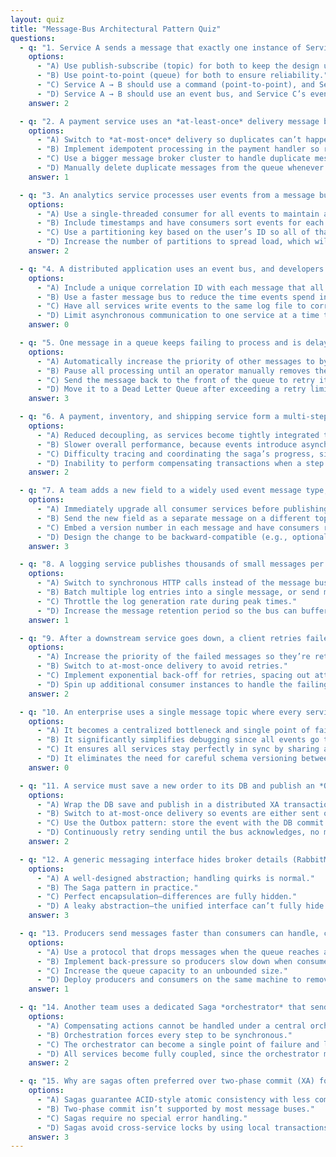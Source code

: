 ```yaml
---
layout: quiz
title: "Message-Bus Architectural Pattern Quiz"
questions:
  - q: "1. Service A sends a message that exactly one instance of Service B should process, while Service C emits an event that multiple other services should react to. Which messaging pattern is appropriate for each scenario?"
    options:
      - "A) Use publish-subscribe (topic) for both to keep the design uniform."
      - "B) Use point-to-point (queue) for both to ensure reliability."
      - "C) Service A → B should use a command (point-to-point), and Service C’s event should use pub-sub (broadcast to subscribers)."
      - "D) Service A → B should use an event bus, and Service C’s events should be direct commands to each consumer."
    answer: 2

  - q: "2. A payment service uses an *at-least-once* delivery message bus. Occasionally a payment message is processed twice, causing double charges. What is the best way to prevent double-processing in this scenario?"
    options:
      - "A) Switch to *at-most-once* delivery so duplicates can’t happen (accepting some messages might be lost)."
      - "B) Implement idempotent processing in the payment handler so repeated messages have no side effects on second receipt."
      - "C) Use a bigger message broker cluster to handle duplicate messages more quickly."
      - "D) Manually delete duplicate messages from the queue whenever they are detected."
    answer: 1

  - q: "3. An analytics service processes user events from a message bus with multiple partitions. Events from the same user sometimes process out of order when consumed in parallel. How can they ensure order for events belonging to the same user?"
    options:
      - "A) Use a single-threaded consumer for all events to maintain a global order."
      - "B) Include timestamps and have consumers sort events for each user after receiving them."
      - "C) Use a partitioning key based on the user’s ID so all of that user’s events go to the same partition (preserving order)."
      - "D) Increase the number of partitions to spread load, which will implicitly fix the ordering issue."
    answer: 2

  - q: "4. A distributed application uses an event bus, and developers struggle to trace a single request’s events as they propagate through multiple services. What practice would best improve observability?"
    options:
      - "A) Include a unique correlation ID with each message that all services pass along through the system."
      - "B) Use a faster message bus to reduce the time events spend in transit."
      - "C) Have all services write events to the same log file to correlate them by timestamp."
      - "D) Limit asynchronous communication to one service at a time to make tracing simpler."
    answer: 0

  - q: "5. One message in a queue keeps failing to process and is delaying subsequent messages. What mechanism allows the system to sideline this “poison” message after repeated failures?"
    options:
      - "A) Automatically increase the priority of other messages to bypass it."
      - "B) Pause all processing until an operator manually removes the bad message."
      - "C) Send the message back to the front of the queue to retry it indefinitely."
      - "D) Move it to a Dead Letter Queue after exceeding a retry limit."
    answer: 3

  - q: "6. A payment, inventory, and shipping service form a multi-step saga using event *choreography*. Which challenge are they likely to face?"
    options:
      - "A) Reduced decoupling, as services become tightly integrated through a central controller."
      - "B) Slower overall performance, because events introduce asynchronous delays at each step."
      - "C) Difficulty tracing and coordinating the saga’s progress, since there’s no central orchestrator."
      - "D) Inability to perform compensating transactions when a step fails."
    answer: 2

  - q: "7. A team adds a new field to a widely used event message type, but some consumers aren’t updated yet. What is the safest approach?"
    options:
      - "A) Immediately upgrade all consumer services before publishing any events with the new field."
      - "B) Send the new field as a separate message on a different topic."
      - "C) Embed a version number in each message and have consumers reject unsupported versions."
      - "D) Design the change to be backward-compatible (e.g., optional field with default) so older consumers can ignore it."
    answer: 3

  - q: "8. A logging service publishes thousands of small messages per second and hits throughput limits due to per-message overhead. How could the team improve throughput without losing data?"
    options:
      - "A) Switch to synchronous HTTP calls instead of the message bus."
      - "B) Batch multiple log entries into a single message, or send messages in batches."
      - "C) Throttle the log generation rate during peak times."
      - "D) Increase the message retention period so the bus can buffer more data."
    answer: 1

  - q: "9. After a downstream service goes down, a client retries failed messages in a tight loop, causing a flood of retry attempts. What strategy best mitigates this retry storm?"
    options:
      - "A) Increase the priority of the failed messages so they’re retried first."
      - "B) Switch to at-most-once delivery to avoid retries."
      - "C) Implement exponential back-off for retries, spacing out attempts."
      - "D) Spin up additional consumer instances to handle the failing messages in parallel."
    answer: 2

  - q: "10. An enterprise uses a single message topic where every service publishes and subscribes to all events, with complex filtering in the bus. What is a likely problem with this “one bus for everything” approach?"
    options:
      - "A) It becomes a centralized bottleneck and single point of failure, known as the “God Bus” anti-pattern."
      - "B) It significantly simplifies debugging since all events go through one central topic."
      - "C) It ensures all services stay perfectly in sync by sharing a common channel."
      - "D) It eliminates the need for careful schema versioning between services."
    answer: 0

  - q: "11. A service must save a new order to its DB and publish an *OrderCreated* event exactly once. What pattern prevents loss or duplication?"
    options:
      - "A) Wrap the DB save and publish in a distributed XA transaction."
      - "B) Switch to at-most-once delivery so events are either sent or dropped."
      - "C) Use the Outbox pattern: store the event with the DB commit and publish it reliably."
      - "D) Continuously retry sending until the bus acknowledges, no matter how long it takes."
    answer: 2

  - q: "12. A generic messaging interface hides broker details (RabbitMQ, Kafka), but broker-specific quirks still leak into code. What does this exemplify?"
    options:
      - "A) A well-designed abstraction; handling quirks is normal."
      - "B) The Saga pattern in practice."
      - "C) Perfect encapsulation—differences are fully hidden."
      - "D) A leaky abstraction—the unified interface can’t fully hide each broker’s behaviour."
    answer: 3

  - q: "13. Producers send messages faster than consumers can handle, causing growing queues. Which design approach prevents overwhelming the system?"
    options:
      - "A) Use a protocol that drops messages when the queue reaches a limit."
      - "B) Implement back-pressure so producers slow down when consumers lag."
      - "C) Increase the queue capacity to an unbounded size."
      - "D) Deploy producers and consumers on the same machine to remove network latency."
    answer: 1

  - q: "14. Another team uses a dedicated Saga *orchestrator* that sends commands via the bus to coordinate each step. What is a potential drawback?"
    options:
      - "A) Compensating actions cannot be handled under a central orchestrator."
      - "B) Orchestration forces every step to be synchronous."
      - "C) The orchestrator can become a single point of failure and limit scalability."
      - "D) All services become fully coupled, since the orchestrator must call each API."
    answer: 2

  - q: "15. Why are sagas often preferred over two-phase commit (XA) for cross-service consistency in microservices?"
    options:
      - "A) Sagas guarantee ACID-style atomic consistency with less complexity."
      - "B) Two-phase commit isn’t supported by most message buses."
      - "C) Sagas require no special error handling."
      - "D) Sagas avoid cross-service locks by using local transactions plus compensations, giving scalability and fault-tolerance."
    answer: 3
---
```

